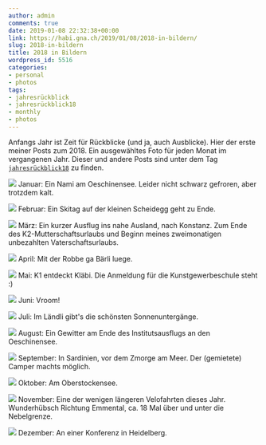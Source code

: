 ```yaml
---
author: admin
comments: true
date: 2019-01-08 22:32:38+00:00
link: https://habi.gna.ch/2019/01/08/2018-in-bildern/
slug: 2018-in-bildern
title: 2018 in Bildern
wordpress_id: 5516
categories:
- personal
- photos
tags:
- jahresrückblick
- jahresrückblick18
- monthly
- photos
---
```


Anfangs Jahr ist Zeit für Rückblicke (und ja, auch Ausblicke). Hier der erste meiner Posts zum 2018. Ein ausgewähltes Foto für jeden Monat im vergangenen Jahr.
Dieser und andere Posts sind unter dem Tag [`jahresrückblick18`](https://habi.gna.ch/tag/jahresruckblick18) zu finden.

![](https://habi.gna.ch/wp-content/uploads/2019/01/01-1024x335.jpg)
Januar: Ein Nami am Oeschinensee. Leider nicht schwarz gefroren, aber trotzdem kalt.

![](https://habi.gna.ch/wp-content/uploads/2019/01/02-1024x768.jpg)
Februar: Ein Skitag auf der kleinen Scheidegg geht zu Ende.

![](https://habi.gna.ch/wp-content/uploads/2019/01/03-1024x683.jpg)
März: Ein kurzer Ausflug ins nahe Ausland, nach Konstanz.
Zum Ende des K2-Mutterschaftsurlaubs und Beginn meines zweimonatigen unbezahlten Vaterschaftsurlaubs.

![](https://habi.gna.ch/wp-content/uploads/2019/01/04-1024x768.jpg)
April: Mit der Robbe ga Bärli luege.

![](https://habi.gna.ch/wp-content/uploads/2019/01/05-1024x1024.jpg)
Mai: K1 entdeckt Kläbi. Die Anmeldung für die Kunstgewerbeschule steht :)

![](https://habi.gna.ch/wp-content/uploads/2019/01/06-768x1024.jpg)
Juni: Vroom!

![](https://habi.gna.ch/wp-content/uploads/2019/01/07-1024x1024.jpg)
Juli: Im Ländli gibt's die schönsten Sonnenuntergänge.

![](https://habi.gna.ch/wp-content/uploads/2019/01/08-768x1024.jpg)
August: Ein Gewitter am Ende des Institutsausflugs an den Oeschinensee.

![](https://habi.gna.ch/wp-content/uploads/2019/01/09-1024x768.jpg)
September: In Sardinien, vor dem Zmorge am Meer. Der (gemietete) Camper machts möglich.

![](https://habi.gna.ch/wp-content/uploads/2019/01/10-1024x1024.jpg)
Oktober: Am Oberstockensee.

![](https://habi.gna.ch/wp-content/uploads/2019/01/11.jpg)
November: Eine der wenigen längeren Velofahrten dieses Jahr.
Wunderhübsch Richtung Emmental, ca. 18 Mal über und unter die Nebelgrenze.

![](https://habi.gna.ch/wp-content/uploads/2019/01/12-1024x1024.jpg)
Dezember: An einer Konferenz in Heidelberg.
